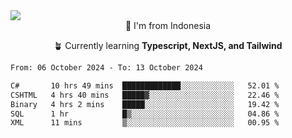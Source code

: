 
<img align = "center" src="https://readme-typing-svg.herokuapp.com?font=Fira+Code&size=25&pause=1000&color=00F713&center=true&vCenter=true&random=false&width=850&height=70&lines=Hi+There+%F0%9F%91%8B%2C+Im+Julian+Caesar;"/>
<br>

<div align = "center">
  📌 I'm from Indonesia
  
  🪴 Currently learning **Typescript, NextJS, and Tailwind**
</div>

<!--START_SECTION:waka-->

```txt
From: 06 October 2024 - To: 13 October 2024

C#       10 hrs 49 mins  █████████████░░░░░░░░░░░░   52.01 %
CSHTML   4 hrs 40 mins   █████▓░░░░░░░░░░░░░░░░░░░   22.46 %
Binary   4 hrs 2 mins    █████░░░░░░░░░░░░░░░░░░░░   19.42 %
SQL      1 hr            █▒░░░░░░░░░░░░░░░░░░░░░░░   04.86 %
XML      11 mins         ▒░░░░░░░░░░░░░░░░░░░░░░░░   00.95 %
```

<!--END_SECTION:waka-->
